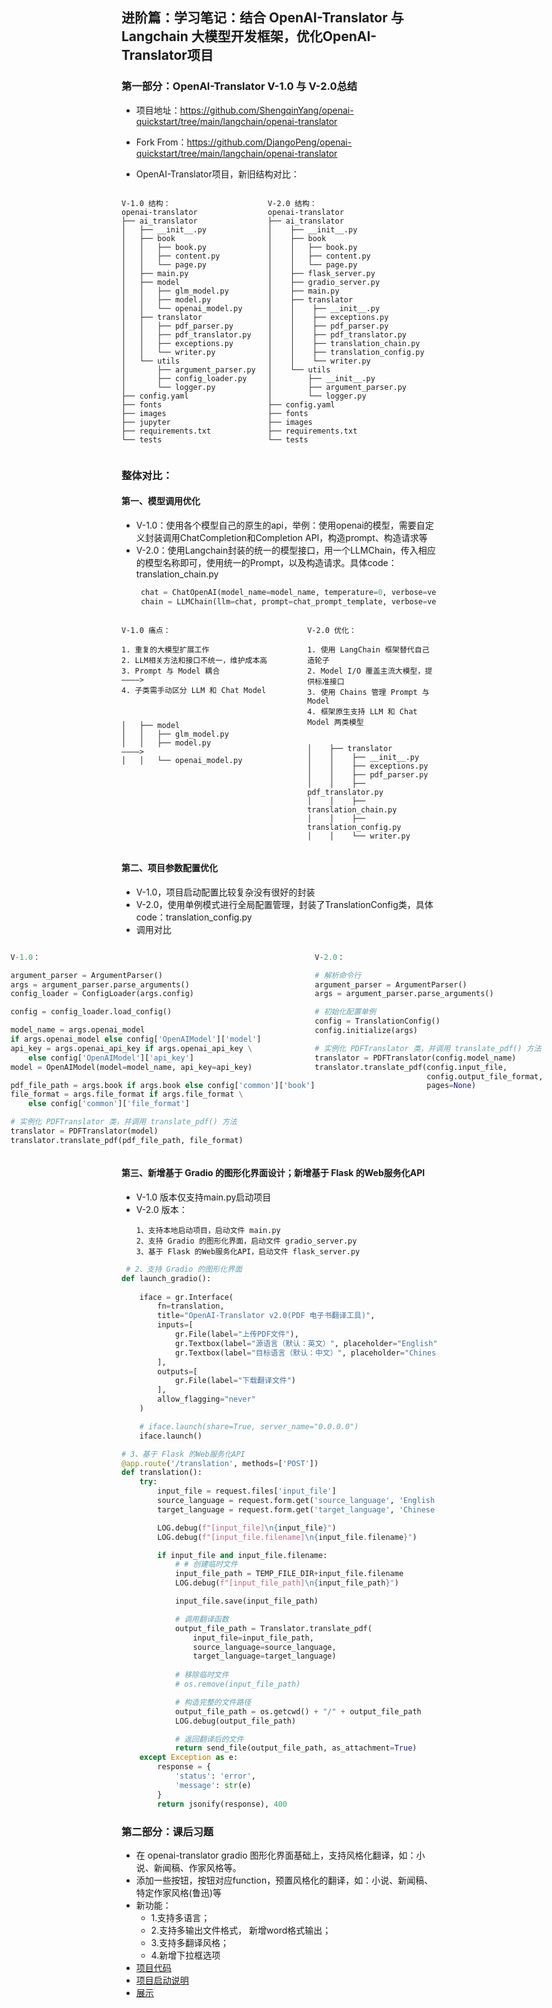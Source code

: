 ## 进阶篇：学习笔记：结合 OpenAI-Translator 与 Langchain 大模型开发框架，优化OpenAI-Translator项目
### 第一部分：OpenAI-Translator V-1.0 与 V-2.0总结
- 项目地址：https://github.com/ShengqinYang/openai-quickstart/tree/main/langchain/openai-translator
- Fork From：https://github.com/DjangoPeng/openai-quickstart/tree/main/langchain/openai-translator

- OpenAI-Translator项目，新旧结构对比：

<div style="display: flex; justify-content: center;">
<div style="flex-grow: 1;">


```plaintext 
V-1.0 结构：
openai-translator
├── ai_translator
│   ├── __init__.py
│   ├── book
│   │   ├── book.py
│   │   ├── content.py
│   │   └── page.py
│   ├── main.py
│   ├── model
│   │   ├── glm_model.py
│   │   ├── model.py
│   │   └── openai_model.py
│   ├── translator
│   │   ├── pdf_parser.py
│   │   ├── pdf_translator.py
│   │   ├── exceptions.py
│   │   └── writer.py
│   └── utils
│       ├── argument_parser.py
│       ├── config_loader.py
│       └── logger.py
├── config.yaml
├── fonts
├── images
├── jupyter
├── requirements.txt
└── tests
```  
 </div>

<div style="flex-grow: 1;">

```plaintext
V-2.0 结构：
openai-translator
├── ai_translator
│    ├── __init__.py
│    ├── book
│    │   ├── book.py
│    │   ├── content.py
│    │   └── page.py
│    ├── flask_server.py
│    ├── gradio_server.py
│    ├── main.py
│    ├── translator
│    │    ├── __init__.py
│    │    ├── exceptions.py
│    │    ├── pdf_parser.py
│    │    ├── pdf_translator.py
│    │    ├── translation_chain.py
│    │    ├── translation_config.py
│    │    └── writer.py
│    └── utils
│        ├── __init__.py
│        ├── argument_parser.py
│        └── logger.py
├── config.yaml
├── fonts
├── images
├── requirements.txt
└── tests
```

</div>
</div>

### 整体对比：
#### 第一、模型调用优化
* V-1.0：使用各个模型自己的原生的api，举例：使用openai的模型，需要自定义封装调用ChatCompletion和Completion API，构造prompt、构造请求等
* V-2.0：使用Langchain封装的统一的模型接口，用一个LLMChain，传入相应的模型名称即可，使用统一的Prompt，以及构造请求。具体code：translation_chain.py
  ```python
   chat = ChatOpenAI(model_name=model_name, temperature=0, verbose=verbose)  
   chain = LLMChain(llm=chat, prompt=chat_prompt_template, verbose=verbose)
  ```

<div style="display: flex; justify-content: center;">
<div style="flex-grow: 1;">

```plaintext 
V-1.0 痛点：

1. 重复的大模型扩展工作
2. LLM相关方法和接口不统一，维护成本高                
3. Prompt 与 Model 耦合                            ————>
4. 子类需手动区分 LLM 和 Chat Model
         
         
                                  
│   ├── model
│   │   ├── glm_model.py
│   │   ├── model.py                              ————>
│   │   └── openai_model.py



```  
 </div>

<div style="flex-grow: 1;">

```plaintext
V-2.0 优化：

1. 使用 LangChain 框架替代自己造轮子
2. Model I/O 覆盖主流大模型，提供标准接口 
3. 使用 Chains 管理 Prompt 与 Model
4. 框架原生支持 LLM 和 Chat Model 两类模型


│    ├── translator
│    │    ├── __init__.py
│    │    ├── exceptions.py
│    │    ├── pdf_parser.py
│    │    ├── pdf_translator.py
│    │    ├── translation_chain.py
│    │    ├── translation_config.py
│    │    └── writer.py
```
</div>

</div>


#### 第二、项目参数配置优化
- V-1.0，项目启动配置比较复杂没有很好的封装
- V-2.0，使用单例模式进行全局配置管理，封装了TranslationConfig类，具体code：translation_config.py
- 调用对比
<div style="display: flex; justify-content: center;">
<div style="flex-grow: 0;">

```python
V-1.0：

argument_parser = ArgumentParser()
args = argument_parser.parse_arguments()
config_loader = ConfigLoader(args.config)

config = config_loader.load_config()

model_name = args.openai_model
if args.openai_model else config['OpenAIModel']['model']
api_key = args.openai_api_key if args.openai_api_key \
    else config['OpenAIModel']['api_key']
model = OpenAIModel(model=model_name, api_key=api_key)

pdf_file_path = args.book if args.book else config['common']['book']
file_format = args.file_format if args.file_format \
    else config['common']['file_format']

# 实例化 PDFTranslator 类，并调用 translate_pdf() 方法
translator = PDFTranslator(model)
translator.translate_pdf(pdf_file_path, file_format)
```
 </div>

<div style="flex-grow: 1;">


```python
V-2.0：

# 解析命令行
argument_parser = ArgumentParser()
args = argument_parser.parse_arguments()

# 初始化配置单例
config = TranslationConfig()
config.initialize(args)    

# 实例化 PDFTranslator 类，并调用 translate_pdf() 方法
translator = PDFTranslator(config.model_name)
translator.translate_pdf(config.input_file, 
                         config.output_file_format, 
                         pages=None)






```
</div>

</div>


#### 第三、新增基于 Gradio 的图形化界面设计；新增基于 Flask 的Web服务化API

- V-1.0 版本仅支持main.py启动项目
- V-2.0 版本：
  ```text
  1、支持本地启动项目，启动文件 main.py
  2、支持 Gradio 的图形化界面，启动文件 gradio_server.py
  3、基于 Flask 的Web服务化API，启动文件 flask_server.py
  ```

```python
 # 2、支持 Gradio 的图形化界面
def launch_gradio():
        
    iface = gr.Interface(
        fn=translation,
        title="OpenAI-Translator v2.0(PDF 电子书翻译工具)",
        inputs=[
            gr.File(label="上传PDF文件"),
            gr.Textbox(label="源语言（默认：英文）", placeholder="English", value="English"),
            gr.Textbox(label="目标语言（默认：中文）", placeholder="Chinese", value="Chinese")
        ],
        outputs=[
            gr.File(label="下载翻译文件")
        ],
        allow_flagging="never"
    )

    # iface.launch(share=True, server_name="0.0.0.0")
    iface.launch()
```

```python
# 3、基于 Flask 的Web服务化API
@app.route('/translation', methods=['POST'])
def translation():
    try:
        input_file = request.files['input_file']
        source_language = request.form.get('source_language', 'English')
        target_language = request.form.get('target_language', 'Chinese')

        LOG.debug(f"[input_file]\n{input_file}")
        LOG.debug(f"[input_file.filename]\n{input_file.filename}")

        if input_file and input_file.filename:
            # # 创建临时文件
            input_file_path = TEMP_FILE_DIR+input_file.filename
            LOG.debug(f"[input_file_path]\n{input_file_path}")

            input_file.save(input_file_path)

            # 调用翻译函数
            output_file_path = Translator.translate_pdf(
                input_file=input_file_path,
                source_language=source_language,
                target_language=target_language)
            
            # 移除临时文件
            # os.remove(input_file_path)

            # 构造完整的文件路径
            output_file_path = os.getcwd() + "/" + output_file_path
            LOG.debug(output_file_path)

            # 返回翻译后的文件
            return send_file(output_file_path, as_attachment=True)
    except Exception as e:
        response = {
            'status': 'error',
            'message': str(e)
        }
        return jsonify(response), 400
```


### 第二部分：课后习题
  - 在 openai-translator gradio 图形化界面基础上，支持风格化翻译，如：小说、新闻稿、作家风格等。
  - 添加一些按钮，按钮对应function，预置风格化的翻译，如：小说、新闻稿、特定作家风格(鲁迅)等
  - 新功能：
    - 1.支持多语言；
    - 2.支持多输出文件格式， 新增word格式输出；
    - 3.支持多翻译风格；
    - 4.新增下拉框选项
  - [项目代码](../project/langchain_openai_translator/ai_translator/gradio_server.py)
  - [项目启动说明](../project/langchain_openai_translator/README.md)
  - [展示](../resource/homework_openai_translator_v2.0.png)


  


